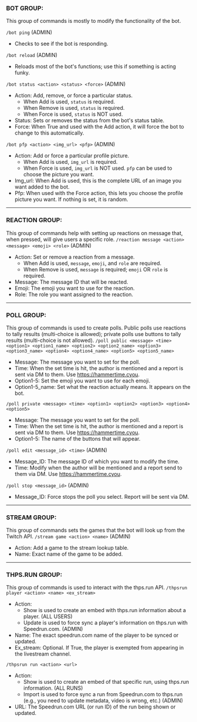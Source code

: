 ### BOT GROUP:
This group of commands is mostly to modify the functionality of the bot.

`/bot ping` (ADMIN)
- Checks to see if the bot is responding.

`/bot reload` (ADMIN)
- Reloads most of the bot's functions; use this if something is acting funky.

`/bot status <action> <status> <force>` (ADMIN)
- Action: Add, remove, or force a particular status.
    - When Add is used, `status` is required.
    - When Remove is used, `status` is required.
    - When Force is used, `status` is NOT used.
- Status: Sets or removes the status from the bot's status table.
- Force: When True and used with the Add action, it will force the bot to change to this automatically.

`/bot pfp <action> <img_url> <pfp>` (ADMIN)
- Action: Add or force a particular profile picture.
    - When Add is used, `img_url` is required.
    - When Force is used, `img_url` is NOT used. `pfp` can be used to choose the picture you want.
- Img_url: When Add is used, this is the complete URL of an image you want added to the bot.
- Pfp: When used with the Force action, this lets you choose the profile picture you want. If nothing is set, it is random.
---
### REACTION GROUP:
This group of commands help with setting up reactions on message that, when pressed, will give users a specific role.
`/reaction message <action> <message> <emoji> <role>` (ADMIN)
- Action: Set or remove a reaction from a message.
    - When Add is used, `message`, `emoji`, and `role` are required.
    - When Remove is used, `message` is required; `emoji` OR `role` is required.
- Message: The message ID that will be reacted.
- Emoji: The emoji you want to use for the reaction.
- Role: The role you want assigned to the reaction.
---
### POLL GROUP:
This group of commands is used to create polls. Public polls use reactions to tally results (multi-choice is allowed); private polls use buttons to tally results (multi-choice is not allowed).
`/poll public <message> <time> <option1> <option1_name> <option2> <option2_name> <option3> <option3_name> <option4> <option4_name> <option5> <option5_name>`
- Message: The message you want to set for the poll.
- Time: When the set time is hit, the author is mentioned and a report is sent via DM to them. Use <https://hammertime.cyou>.
- Option1-5: Set the emoji you want to use for each emoji.
- Option1-5_name: Set what the reaction actually means. It appears on the bot.

`/poll private <message> <time> <option1> <option2> <option3> <option4> <option5>`
- Message: The message you want to set for the poll.
- Time: When the set time is hit, the author is mentioned and a report is sent via DM to them. Use <https://hammertime.cyou>.
- Option1-5: The name of the buttons that will appear.

`/poll edit <message_id> <time>` (ADMIN)
- Message_ID: The message ID of which you want to modify the time.
- Time: Modify when the author will be mentioned and a report send to them via DM. Use <https://hammertime.cyou>.

`/poll stop <message_id>` (ADMIN)
- Message_ID: Force stops the poll you select. Report will be sent via DM.
---
### STREAM GROUP:
This group of commands sets the games that the bot will look up from the Twitch API.
`/stream game <action> <name>` (ADMIN)
- Action: Add a game to the stream lookup table.
- Name: Exact name of the game to be added.
---
### THPS.RUN GROUP:
This group of commands is used to interact with the thps.run API.
`/thpsrun player <action> <name> <ex_stream>`
- Action:
    - Show is used to create an embed with thps.run information about a player. (ALL USERS)
    - Update is used to force sync a player's information on thps.run with Speedrun.com. (ADMIN)
- Name: The exact speedrun.com name of the player to be synced or updated.
- Ex_stream: Optional. If True, the player is exempted from appearing in the livestream channel.

`/thpsrun run <action> <url>`
- Action:
    - Show is used to create an embed of that specific run, using thps.run information. (ALL RUNS)
    - Import is used to force sync a run from Speedrun.com to thps.run (e.g., you need to update metadata, video is wrong, etc.) (ADMIN)
- URL: The Speedrun.com URL (or run ID) of the run being shown or updated.
